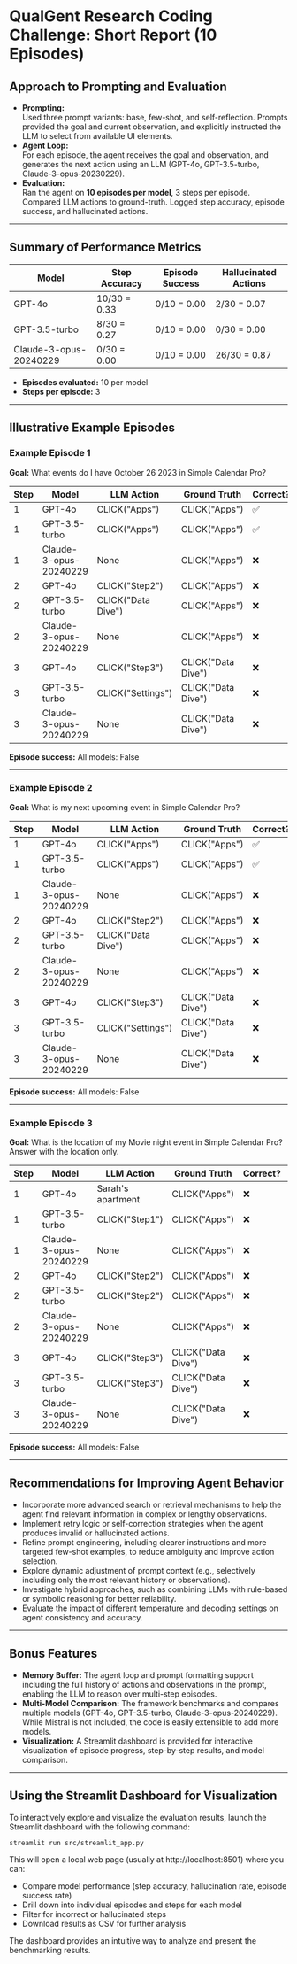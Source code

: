# QualGent Research Coding Challenge: Short Report (10 Episodes)

## Approach to Prompting and Evaluation

- **Prompting:**  
  Used three prompt variants: base, few-shot, and self-reflection. Prompts provided the goal and current observation, and explicitly instructed the LLM to select from available UI elements.
- **Agent Loop:**  
  For each episode, the agent receives the goal and observation, and generates the next action using an LLM (GPT-4o, GPT-3.5-turbo, Claude-3-opus-20230229).
- **Evaluation:**  
  Ran the agent on **10 episodes per model**, 3 steps per episode. Compared LLM actions to ground-truth. Logged step accuracy, episode success, and hallucinated actions.

---

## Summary of Performance Metrics

| Model                  | Step Accuracy | Episode Success | Hallucinated Actions |
|------------------------|---------------|----------------|----------------------|
| GPT-4o                 | 10/30 = 0.33  | 0/10 = 0.00    | 2/30 = 0.07          |
| GPT-3.5-turbo          | 8/30 = 0.27   | 0/10 = 0.00    | 0/30 = 0.00          |
| Claude-3-opus-20240229 | 0/30 = 0.00   | 0/10 = 0.00    | 26/30 = 0.87         |

- **Episodes evaluated:** 10 per model
- **Steps per episode:** 3

---

## Illustrative Example Episodes

### Example Episode 1
**Goal:** What events do I have October 26 2023 in Simple Calendar Pro?

| Step | Model                  | LLM Action         | Ground Truth        | Correct? | Hallucination? |
|------|------------------------|--------------------|--------------------|----------|----------------|
| 1    | GPT-4o                 | CLICK("Apps")      | CLICK("Apps")      | ✅       |                |
| 1    | GPT-3.5-turbo          | CLICK("Apps")      | CLICK("Apps")      | ✅       |                |
| 1    | Claude-3-opus-20240229 | None               | CLICK("Apps")      | ❌       | ✅             |
| 2    | GPT-4o                 | CLICK("Step2")     | CLICK("Apps")      | ❌       |                |
| 2    | GPT-3.5-turbo          | CLICK("Data Dive") | CLICK("Apps")      | ❌       |                |
| 2    | Claude-3-opus-20240229 | None               | CLICK("Apps")      | ❌       | ✅             |
| 3    | GPT-4o                 | CLICK("Step3")     | CLICK("Data Dive") | ❌       |                |
| 3    | GPT-3.5-turbo          | CLICK("Settings")  | CLICK("Data Dive") | ❌       |                |
| 3    | Claude-3-opus-20240229 | None               | CLICK("Data Dive") | ❌       | ✅             |

**Episode success:** All models: False

---

### Example Episode 2
**Goal:** What is my next upcoming event in Simple Calendar Pro?

| Step | Model                  | LLM Action         | Ground Truth        | Correct? | Hallucination? |
|------|------------------------|--------------------|--------------------|----------|----------------|
| 1    | GPT-4o                 | CLICK("Apps")      | CLICK("Apps")      | ✅       |                |
| 1    | GPT-3.5-turbo          | CLICK("Apps")      | CLICK("Apps")      | ✅       |                |
| 1    | Claude-3-opus-20240229 | None               | CLICK("Apps")      | ❌       | ✅             |
| 2    | GPT-4o                 | CLICK("Step2")     | CLICK("Apps")      | ❌       |                |
| 2    | GPT-3.5-turbo          | CLICK("Data Dive") | CLICK("Apps")      | ❌       |                |
| 2    | Claude-3-opus-20240229 | None               | CLICK("Apps")      | ❌       | ✅             |
| 3    | GPT-4o                 | CLICK("Step3")     | CLICK("Data Dive") | ❌       |                |
| 3    | GPT-3.5-turbo          | CLICK("Settings")  | CLICK("Data Dive") | ❌       |                |
| 3    | Claude-3-opus-20240229 | None               | CLICK("Data Dive") | ❌       | ✅             |

**Episode success:** All models: False

---

### Example Episode 3
**Goal:** What is the location of my Movie night event in Simple Calendar Pro? Answer with the location only.

| Step | Model                  | LLM Action         | Ground Truth        | Correct? | Hallucination? |
|------|------------------------|--------------------|--------------------|----------|----------------|
| 1    | GPT-4o                 | Sarah's apartment  | CLICK("Apps")      | ❌       | ✅             |
| 1    | GPT-3.5-turbo          | CLICK("Step1")     | CLICK("Apps")      | ❌       |                |
| 1    | Claude-3-opus-20240229 | None               | CLICK("Apps")      | ❌       | ✅             |
| 2    | GPT-4o                 | CLICK("Step2")     | CLICK("Apps")      | ❌       |                |
| 2    | GPT-3.5-turbo          | CLICK("Step2")     | CLICK("Apps")      | ❌       |                |
| 2    | Claude-3-opus-20240229 | None               | CLICK("Apps")      | ❌       | ✅             |
| 3    | GPT-4o                 | CLICK("Step3")     | CLICK("Data Dive") | ❌       |                |
| 3    | GPT-3.5-turbo          | CLICK("Step3")     | CLICK("Data Dive") | ❌       |                |
| 3    | Claude-3-opus-20240229 | None               | CLICK("Data Dive") | ❌       | ✅             |

**Episode success:** All models: False

---

## Recommendations for Improving Agent Behavior

- Incorporate more advanced search or retrieval mechanisms to help the agent find relevant information in complex or lengthy observations.
- Implement retry logic or self-correction strategies when the agent produces invalid or hallucinated actions.
- Refine prompt engineering, including clearer instructions and more targeted few-shot examples, to reduce ambiguity and improve action selection.
- Explore dynamic adjustment of prompt context (e.g., selectively including only the most relevant history or observations).
- Investigate hybrid approaches, such as combining LLMs with rule-based or symbolic reasoning for better reliability.
- Evaluate the impact of different temperature and decoding settings on agent consistency and accuracy.

---

## Bonus Features

- **Memory Buffer:** The agent loop and prompt formatting support including the full history of actions and observations in the prompt, enabling the LLM to reason over multi-step episodes.
- **Multi-Model Comparison:** The framework benchmarks and compares multiple models (GPT-4o, GPT-3.5-turbo, Claude-3-opus-20240229). While Mistral is not included, the code is easily extensible to add more models.
- **Visualization:** A Streamlit dashboard is provided for interactive visualization of episode progress, step-by-step results, and model comparison.

---

## Using the Streamlit Dashboard for Visualization

To interactively explore and visualize the evaluation results, launch the Streamlit dashboard with the following command:

```
streamlit run src/streamlit_app.py
```

This will open a local web page (usually at http://localhost:8501) where you can:
- Compare model performance (step accuracy, hallucination rate, episode success rate)
- Drill down into individual episodes and steps for each model
- Filter for incorrect or hallucinated steps
- Download results as CSV for further analysis

The dashboard provides an intuitive way to analyze and present the benchmarking results. 